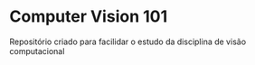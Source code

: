 # Computer Vision 101
Repositório criado para facilidar o estudo da disciplina de visão computacional
